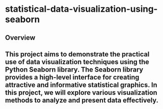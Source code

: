 # statistical-data-visualization-using-seaborn  

Overview   
---

This project aims to demonstrate the practical use of data visualization techniques using the Python Seaborn library. The Seaborn library provides a high-level interface for creating attractive and informative statistical graphics. In this project, we will explore various visualization methods to analyze and present data effectively.   
---

